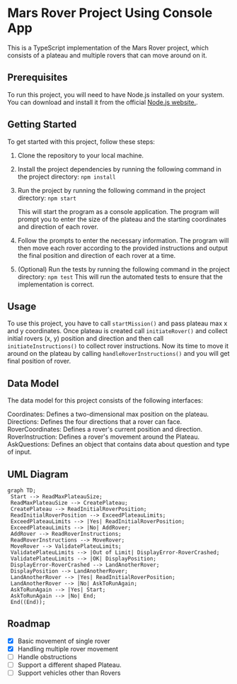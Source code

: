 # Mars Rover Project Using Console App

This is a TypeScript implementation of the Mars Rover project, which consists of a plateau and multiple rovers that can move around on it.

## Prerequisites

To run this project, you will need to have Node.js installed on your system. You can download and install it from the official [Node.js website.](https://nodejs.org/en/).

## Getting Started

To get started with this project, follow these steps:

1. Clone the repository to your local machine.

2. Install the project dependencies by running the following command in the project directory:
   `npm install`
3. Run the project by running the following command in the project directory:
   `npm start`

   This will start the program as a console application. The program will prompt you to enter the size of the plateau and the starting coordinates and direction of each rover.

4. Follow the prompts to enter the necessary information. The program will then move each rover according to the provided instructions and output the final position and direction of each rover at a time.

5. (Optional) Run the tests by running the following command in the project directory:
   `npm test`
   This will run the automated tests to ensure that the implementation is correct.

## Usage

To use this project, you have to call `startMission()` and pass plateau max x and y coordinates. Once plateau is created call `initiateRover()` and collect initial rovers (x, y) position and direction and then call `initiateInstructions()` to collect rover instructions. Now its time to move it around on the plateau by calling `handleRoverInstructions()` and you will get final position of rover.

## Data Model

The data model for this project consists of the following interfaces:

Coordinates: Defines a two-dimensional max position on the plateau.
Directions: Defines the four directions that a rover can face.
RoverCoordinates: Defines a rover's current position and direction.
RoverInstruction: Defines a rover's movement around the Plateau.
AskQuestions: Defines an object that contains data about question and type of input.

## UML Diagram

 ```mermaid
graph TD;
  Start --> ReadMaxPlateauSize;
  ReadMaxPlateauSize --> CreatePlateau;
  CreatePlateau --> ReadInitialRoverPosition;
  ReadInitialRoverPosition --> ExceedPlateauLimits;
  ExceedPlateauLimits --> |Yes| ReadInitialRoverPosition;
  ExceedPlateauLimits --> |No| AddRover;
  AddRover --> ReadRoverInstructions;
  ReadRoverInstructions --> MoveRover;
  MoveRover --> ValidatePlateuLimits;
  ValidatePlateuLimits --> |Out of Limit| DisplayError-RoverCrashed;
  ValidatePlateuLimits --> |OK| DisplayPosition;
  DisplayError-RoverCrashed --> LandAnotherRover;
  DisplayPosition --> LandAnotherRover;
  LandAnotherRover --> |Yes| ReadInitialRoverPosition;
  LandAnotherRover --> |No| AskToRunAgain;
  AskToRunAgain --> |Yes| Start;
  AskToRunAgain --> |No| End;
  End((End));

 ```

## Roadmap

- [x] Basic movement of single rover
- [x] Handling multiple rover movement
- [ ] Handle obstructions
- [ ] Support a different shaped Plateau.
- [ ] Support vehicles other than Rovers

